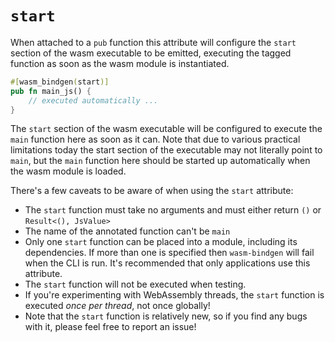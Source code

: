# `start`

When attached to a `pub` function this attribute will configure the `start`
section of the wasm executable to be emitted, executing the tagged function as
soon as the wasm module is instantiated.

```rust
#[wasm_bindgen(start)]
pub fn main_js() {
    // executed automatically ...
}
```

The `start` section of the wasm executable will be configured to execute the
`main` function here as soon as it can. Note that due to various practical
limitations today the start section of the executable may not literally point to
`main`, but the `main` function here should be started up automatically when the
wasm module is loaded.

There's a few caveats to be aware of when using the `start` attribute:

* The `start` function must take no arguments and must either return `()` or
  `Result<(), JsValue>`
* The name of the annotated function can't be `main`
* Only one `start` function can be placed into a module, including its
  dependencies. If more than one is specified then `wasm-bindgen` will fail when
  the CLI is run. It's recommended that only applications use this attribute.
* The `start` function will not be executed when testing.
* If you're experimenting with WebAssembly threads, the `start` function is
  executed *once per thread*, not once globally!
* Note that the `start` function is relatively new, so if you find any bugs with
  it, please feel free to report an issue!
